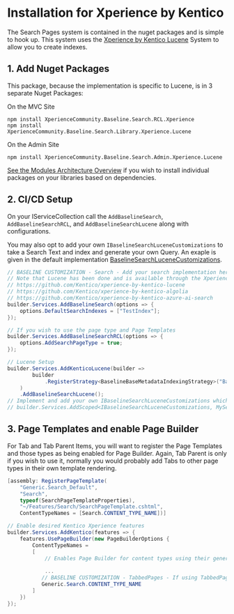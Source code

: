 # Installation for Xperience by Kentico

The Search Pages system is contained in the nuget packages and is simple to hook up. This system uses the [Xperience by Kentico Lucene](https://github.com/Kentico/xperience-by-kentico-lucene) System to allow you to create indexes.

## 1. Add Nuget Packages

This package, because the implementation is specific to Lucene, is in 3 separate Nuget Packages:

On the MVC Site
```
npm install XperienceCommunity.Baseline.Search.RCL.Xperience
npm install XperienceCommunity.Baseline.Search.Library.Xperience.Lucene
```

On the Admin Site
```
npm install XperienceCommunity.Baseline.Search.Admin.Xperience.Lucene
```

[See the Modules Architecture Overview](../general/modules-architecture-overview.md) if you wish to install individual packages on your libraries based on dependencies.

## 2. CI/CD Setup

On your IServiceCollection call the `AddBaselineSearch`, `AddBaselineSearchRCL`, and `AddBaselineSearchLucene` along with configurations.

You may also opt to add your own `IBaselineSearchLuceneCustomizations` to take a Search Text and index and generate your own Query.  An exaple is given in the default implementation [BaselineSearchLuceneCustomizations](../../src/Search/Search.Library.Xperience.Lucene/Services/Implementations/BaselineSearchLuceneCustomizations.cs).

```csharp
// BASELINE CUSTOMIZATION - Search - Add your search implementation here and inject ISearchRepository implementation
// Note that Lucene has been done and is available through the XperienceCommunity.Baseline.Search.Admin.Xperience.Lucene and XperienceCommunity.Baseline.Search.Library.Xperience.Lucene
// https://github.com/Kentico/xperience-by-kentico-lucene
// https://github.com/Kentico/xperience-by-kentico-algolia
// https://github.com/Kentico/xperience-by-kentico-azure-ai-search
builder.Services.AddBaselineSearch(options => {
    options.DefaultSearchIndexes = ["TestIndex"];
});

// If you wish to use the page type and Page Templates
builder.Services.AddBaselineSearchRCL(options => {
    options.AddSearchPageType = true;
});

// Lucene Setup
builder.Services.AddKenticoLucene(builder =>
        builder
            .RegisterStrategy<BaselineBaseMetadataIndexingStrategy>("BaselinePagesStrategy")
    )
    .AddBaselineSearchLucene();
// Implement and add your own IBaselineSearchLuceneCustomizations which controls how Queries are parsed.
// builder.Services.AddScoped<IBaselineSearchLuceneCustomizations, MySearchCustomizations>();
```

## 3. Page Templates and enable Page Builder

For Tab and Tab Parent Items, you will want to register the Page Templates and those types as being enabled for Page Builder.  Again, Tab Parent is only if you wish to use it, normally you would probably add Tabs to other page types in their own template rendering.

```csharp
[assembly: RegisterPageTemplate(
    "Generic.Search_Default",
    "Search",
    typeof(SearchPageTemplateProperties),
    "~/Features/Search/SearchPageTemplate.cshtml",
    ContentTypeNames = [Search.CONTENT_TYPE_NAME])]
```

```csharp
// Enable desired Kentico Xperience features
builder.Services.AddKentico(features => {
    features.UsePageBuilder(new PageBuilderOptions {
        ContentTypeNames =
        [
            // Enables Page Builder for content types using their generated classes
            
            ...
           // BASELINE CUSTOMIZATION - TabbedPages - If using TabbedPages, MUST add it here
           Generic.Search.CONTENT_TYPE_NAME
        ]
    })
});
```
